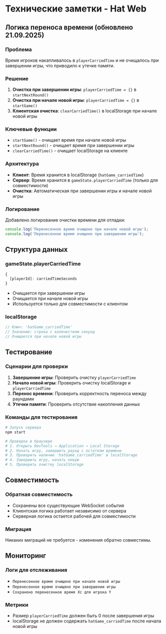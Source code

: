 # Технические заметки - Hat Web

## Логика переноса времени (обновлено 21.09.2025)

### Проблема
Время игроков накапливалось в `playerCarriedTime` и не очищалось при завершении игры, что приводило к утечке памяти.

### Решение
1. **Очистка при завершении игры**: `playerCarriedTime = {}` в `startNextRound()`
2. **Очистка при начале новой игры**: `playerCarriedTime = {}` в `startGame()`
3. **Клиентская очистка**: `clearCarriedTime()` в localStorage при начале новой игры

### Ключевые функции
- `startGame()` - очищает время при начале новой игры
- `startNextRound()` - очищает время при завершении игры
- `clearCarriedTime()` - очищает localStorage на клиенте

### Архитектура
- **Клиент**: Время хранится в localStorage (`hatGame_carriedTime`)
- **Сервер**: Время хранится в `gameState.playerCarriedTime` (только для совместимости)
- **Очистка**: Автоматическая при завершении игры и начале новой игры

### Логирование
Добавлено логирование очистки времени для отладки:
```javascript
console.log('Перенесенное время очищено при начале новой игры');
console.log('Перенесенное время очищено при завершении игры');
```

## Структура данных

### gameState.playerCarriedTime
```javascript
{
  [playerId]: carriedTimeSeconds
}
```
- Очищается при завершении игры
- Очищается при начале новой игры
- Используется только для совместимости с клиентом

### localStorage
```javascript
// Ключ: 'hatGame_carriedTime'
// Значение: строка с количеством секунд
// Очищается при начале новой игры
```

## Тестирование

### Сценарии для проверки
1. **Завершение игры**: Проверить очистку `playerCarriedTime`
2. **Начало новой игры**: Проверить очистку localStorage и `playerCarriedTime`
3. **Перенос времени**: Проверить корректность переноса между раундами
4. **Утечки памяти**: Проверить отсутствие накопления данных

### Команды для тестирования
```bash
# Запуск сервера
npm start

# Проверка в браузере
# 1. Открыть DevTools → Application → Local Storage
# 2. Начать игру, завершить раунд с остатком времени
# 3. Проверить наличие 'hatGame_carriedTime' в localStorage
# 4. Завершить игру, начать новую
# 5. Проверить очистку localStorage
```

## Совместимость

### Обратная совместимость
- Сохранены все существующие WebSocket события
- Клиентская логика работает независимо от сервера
- Серверная логика остается рабочей для совместимости

### Миграция
Никаких миграций не требуется - изменения обратно совместимы.

## Мониторинг

### Логи для отслеживания
- `Перенесенное время очищено при начале новой игры`
- `Перенесенное время очищено при завершении игры`
- `Сохранено перенесенное время Xс для игрока Y`

### Метрики
- Размер `playerCarriedTime` должен быть 0 после завершения игры
- localStorage не должен содержать `hatGame_carriedTime` после начала новой игры
